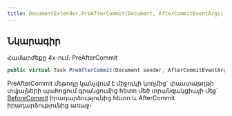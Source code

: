 ```yaml
---
title: DocumentExtender.PreAfterCommit(Document, AfterCommitEventArgs) մեթոդ
---
```


## Նկարագիր

Համարժեքը 4x-ում։ PreAfterCommit

```c#
public virtual Task PreAfterCommit(Document sender, AfterCommitEventArgs args)
```

PreAfterCommit մեթոդը կանչվում է միջուկի կողմից` փաստաթղթի տվյալների պահոցում գրանցումից հետո մեծ տրանզակցիայի մեջ՝ [BeforeCommit](https://armsoft.github.io/as4x-docs/HTM/ProgrGuide/ScriptProcs/BeforeCommit.html) իրադարձությունից հետո և AfterCommit իրադարձությունից առաջ։

